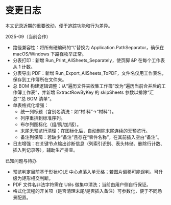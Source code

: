 # 变更日志

本文记录近期的重要改动，便于追踪功能和行为差异。

2025-09（当前合作）
- 路径兼容性：将所有硬编码的“\”替换为 Application.PathSeparator，确保在 macOS/Windows 下路径枚举正常。
- 分表打印：新增 Run_Print_AllSheets_Separately，使页脚 &P 在每个工作表从 1 计数。
- 分表导出 PDF：新增 Run_Export_AllSheets_ToPDF，文件名仅用工作表名，保存到工作簿所在文件夹。
- 总 BOM 构建逻辑调整：从“遍历文件夹收集工作簿”改为“遍历当前合并后的工作簿工作表”，并新增 ExtractRowByKey 的 skipSheets 参数以排除“汇总”“总 BOM 清单”。
- 单表格式化增强：
  - 统一列标题（含别名清洗：如“材 料”→“材料”）。
  - 列序重排到标准序列。
  - 布尔列图标化（组/购/加/钣）。
  - 末尾无预览行清理：在图标化后，自动删除末尾连续的无预览行。
  - 备注列保障：若缺少“备注”且存在“零件名称”，在其前插入空白“备注”。
- 日志增强：在关键节点输出诊断信息（列索引识别、表头转储、删除行计数、插入列记录等），辅助生产排查。

已知问题与待办
- 预览判定目前基于形状/OLE 中心点落入单元格；若图片偏移可能误判。可升级为矩形相交判断。
- PDF 文件名非法字符需在 Utils 做集中清洗；当前由用户侧自行保证。
- 格式化流程的开关项（是否清理末尾/是否插入备注）可参数化，便于不同场景配置。